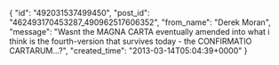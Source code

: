  {
   "id": "492031537499450",
   "post_id": "462493170453287_490962517606352",
   "from_name": "Derek Moran",
   "message": "Wasnt the MAGNA CARTA eventually amended into what i think is the fourth-version that survives today - the CONFIRMATIO CARTARUM...?",
   "created_time": "2013-03-14T05:04:39+0000"
 }
